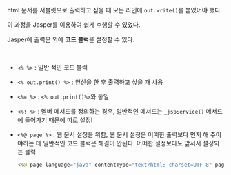 html 문서를 서블릿으로 출력하고 싶을 때 모든 라인에 `out.write()`를 붙였어야 했다.

이 과정을 Jasper를 이용하여 쉽게 수행할 수 있었다.

Jasper에 출력문 외에 **코드 블럭**을 설정할 수 있다.

<br>

- `<% %>` : 일반 적인 코드 블럭
- `<% out.print() %>` : 연산을 한 후 출력하고 싶을 때 사용
- `<%= %>` : `<% out.print()%>`와 동일
- `<%! %>` : 멤버 메서드를 정의하는 경우, 일반적인 메서드는 `_jspService()` 메서드에 들어가기 때문에 따로 설정!
- `<%@ page %>` : 웹 문서 설정을 위함, 웹 문서 설정은 어떠한 출력보다 먼저 해 주어야하는 데 일반적인 코드 블럭은 해결이 안된다. 어떠한 설정보다도 앞서서 설정되는 블럭

    ```java
    <%@ page language="java" contentType="text/html; charset=UTF-8" pageEncoding="UTF-8 %>
    ```